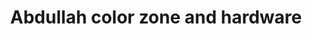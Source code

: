 ---
title: "Abdullah color zone and hardware"
url: /karachi/abdullah-color-zone-and-hardware/
shop: Farben
---